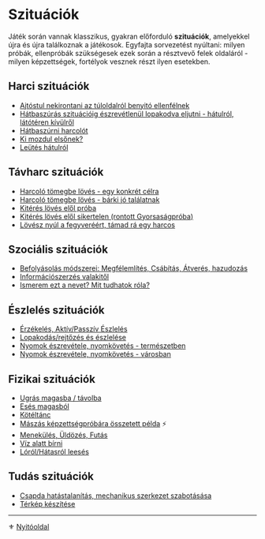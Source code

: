 # Szituációk

Játék során vannak klasszikus, gyakran előforduló **szituációk**, amelyekkel újra és újra találkoznak a játékosok. Egyfajta sorvezetést nyúltani: milyen próbák, ellenpróbák szükségesek ezek során a résztvevő felek oldaláról - milyen képzettségek, fortélyok vesznek részt ilyen esetekben.

## Harci szituációk

- [Ajtóstul nekirontani az túloldalról benyitó ellenfélnek](szituaciok/ajtostul_tamadni.md)
- [Hátbaszúrás szituációig észrevétlenül lopakodva eljutni - hátulról, látótéren kívülről](szituaciok/lopakodas_rejtozes_es_eszlelese.md#%EF%B8%8F-h%C3%A1tbasz%C3%BAr%C3%A1s-szitu%C3%A1ci%C3%B3ig-%C3%A9szrev%C3%A9tlen%C3%BCl-lopakodva-eljutni---h%C3%A1tulr%C3%B3l-l%C3%A1t%C3%B3t%C3%A9ren-k%C3%ADv%C3%BClr%C5%91l)
- [Hátbaszúrni harcolót](szituaciok/hatbaszurni_harcolot.md)
- [Ki mozdul elsőnek?](szituaciok/ki_mozdul_elsonek.md)
- [Leütés hátulról](066_05_altalanos_manoverek.md#le%C3%BCt%C3%A9s-h%C3%A1tulr%C3%B3l)

## Távharc szituációk

- [Harcoló tömegbe lövés - egy konkrét célra](szituaciok/harcolo_tomegbe_loves__egy_konkret_celra.md)
- [Harcoló tömegbe lövés - bárki jó találatnak](szituaciok/harcolo_tomegbe_loves__barki_jo_talalatnak.md)
- [Kitérés lövés elől próba](szituaciok/kiteres_loves_elol.md)
- [Kitérés lövés elől sikertelen (rontott Gyorsaságpróba)](szituaciok/kiteres_loves_elol_sikertelen.md)
- [Lövész nyúl a fegyveréért, támad rá egy harcos](szituaciok/lovesz_nyul_fegyvereert_tamad_ra_harcos.md)

## Szociális szituációk

- [Befolyásolás módszerei: Megfélemlítés, Csábítás, Átverés, hazudozás](szituaciok/befolyasolas_modszerei.md)
- [Információszerzés valakitől](szituaciok/informacioszerzes_valakitol.md)
- [Ismerem ezt a nevet? Mit tudhatok róla?](szituaciok/ismerem_mit_tudhatok_rola.md)

## Észlelés szituációk

- [Érzékelés, Aktív/Passzív Észlelés](szituaciok/erzekeles_eszleles_aktiv_passziv.md)
- [Lopakodás/rejtőzés és észlelése](szituaciok/lopakodas_rejtozes_es_eszlelese.md)
- [Nyomok észrevétele, nyomkövetés - természetben](szituaciok/nyomok_nyomkovetes_termeszet.md)
- [Nyomok észrevétele, nyomkövetés - városban](szituaciok/nyomok_nyomkovetes_varos.md)

## Fizikai szituációk

- [Ugrás magasba / távolba](szituaciok/ugras_magasba_tavolba.md)
- [Esés magasból](szituaciok/eses_magasbol.md)
- [Kötéltánc](szituaciok/koteltanc.md)
- [Mászás képzettségpróbára összetett példa](szituaciok/maszas_osszetett_pelda.md) ⚡
- [Menekülés, Üldözés, Futás](szituaciok/menekules_uldozes_futas.md)
- [Víz alatt bírni](szituaciok/viz_alatt_birni.md)
- [Lóról/Hátasról leesés](szituaciok/lorol_hatasrol_leeses.md)

## Tudás szituációk

- [Csapda hatástalanítás, mechanikus szerkezet szabotásása](szituaciok/csapda_hatatalanitas_szabotalas.md)
- [Térkép készítése](szituaciok/terkep_keszitese.md)

---

⚜️ [Nyitóoldal](start.md#16-szitu%C3%A1ci%C3%B3k)
